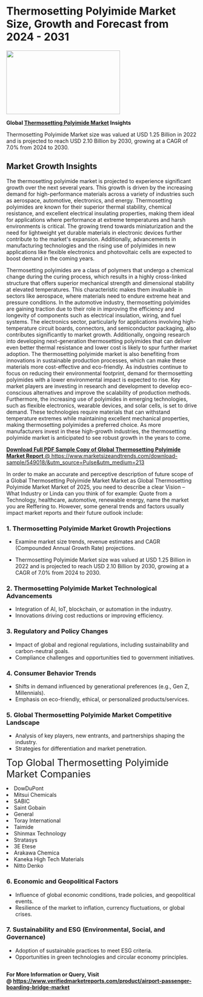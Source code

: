 <H1>Thermosetting Polyimide Market Size, Growth and Forecast from 2024 - 2031</H1><img class="aligncenter size-medium wp-image-584254" src="https://thirdeyenews.in/wp-content/uploads/2024/09/Global-Market-Research-300x168.jpeg" alt="" width="300" height="168" /><p><strong>Global&nbsp;<a href="https://www.marketsizeandtrends.com/download-sample/549018/&amp;utm_source=Pulse&amp;utm_medium=213">Thermosetting Polyimide Market</a> Insights</strong></p><p>Thermosetting Polyimide Market size was valued at USD 1.25 Billion in 2022 and is projected to reach USD 2.10 Billion by 2030, growing at a CAGR of 7.0% from 2024 to 2030.</p><p><h2>Market Growth Insights</h2> <p>The thermosetting polyimide market is projected to experience significant growth over the next several years. This growth is driven by the increasing demand for high-performance materials across a variety of industries such as aerospace, automotive, electronics, and energy. Thermosetting polyimides are known for their superior thermal stability, chemical resistance, and excellent electrical insulating properties, making them ideal for applications where performance at extreme temperatures and harsh environments is critical. The growing trend towards miniaturization and the need for lightweight yet durable materials in electronic devices further contribute to the market's expansion. Additionally, advancements in manufacturing technologies and the rising use of polyimides in new applications like flexible electronics and photovoltaic cells are expected to boost demand in the coming years.</p> <p><a href="#"></a></p> <p>Thermosetting polyimides are a class of polymers that undergo a chemical change during the curing process, which results in a highly cross-linked structure that offers superior mechanical strength and dimensional stability at elevated temperatures. This characteristic makes them invaluable in sectors like aerospace, where materials need to endure extreme heat and pressure conditions. In the automotive industry, thermosetting polyimides are gaining traction due to their role in improving the efficiency and longevity of components such as electrical insulation, wiring, and fuel systems. The electronics sector, particularly for applications involving high-temperature circuit boards, connectors, and semiconductor packaging, also contributes significantly to market growth. Additionally, ongoing research into developing next-generation thermosetting polyimides that can deliver even better thermal resistance and lower cost is likely to spur further market adoption. The thermosetting polyimide market is also benefiting from innovations in sustainable production processes, which can make these materials more cost-effective and eco-friendly. As industries continue to focus on reducing their environmental footprint, demand for thermosetting polyimides with a lower environmental impact is expected to rise. Key market players are investing in research and development to develop eco-conscious alternatives and improve the scalability of production methods. Furthermore, the increasing use of polyimides in emerging technologies, such as flexible electronics, wearable devices, and solar cells, is set to drive demand. These technologies require materials that can withstand temperature extremes while maintaining excellent mechanical properties, making thermosetting polyimides a preferred choice. As more manufacturers invest in these high-growth industries, the thermosetting polyimide market is anticipated to see robust growth in the years to come.</p> <p><a href="#"></p><p><span class=""><strong>Download Full PDF Sample Copy of Global Thermosetting Polyimide Market Report</strong> @ <a href="https://www.marketsizeandtrends.com/download-sample/549018/&amp;utm_source=Pulse&amp;utm_medium=213" target="_blank">https://www.marketsizeandtrends.com/download-sample/549018/&amp;utm_source=Pulse&amp;utm_medium=213</a></span></p><p>In order to make an accurate and perceptive description of future scope of a Global&nbsp;Thermosetting Polyimide Market Market as Global&nbsp;Thermosetting Polyimide Market Market of 2025, you need to describe a clear Vision &ndash; What Industry or Linda can you think of for example: Quote from a Technology, healthcare, automotive, renewable energy, name the market you are Reffering to. However, some general trends and factors usually impact market reports and their future outlook include:</p><h3>1.&nbsp;<strong>Thermosetting Polyimide Market Growth Projections</strong></h3><ul><li>Examine market size trends, revenue estimates and CAGR (Compounded Annual Growth Rate) projections.</li><li><p>Thermosetting Polyimide Market size was valued at USD 1.25 Billion in 2022 and is projected to reach USD 2.10 Billion by 2030, growing at a CAGR of 7.0% from 2024 to 2030.</p></li></ul><h3>2.&nbsp;<strong>Thermosetting Polyimide Market Technological Advancements</strong></h3><ul><li>Integration of AI, IoT, blockchain, or automation in the industry.</li><li>Innovations driving cost reductions or improving efficiency.</li></ul><h3>3.&nbsp;<strong>Regulatory and Policy Changes</strong></h3><ul><li>Impact of global and regional regulations, including sustainability and carbon-neutral goals.</li><li>Compliance challenges and opportunities tied to government initiatives.</li></ul><h3>4.&nbsp;<strong>Consumer Behavior Trends</strong></h3><ul><li>Shifts in demand influenced by generational preferences (e.g., Gen Z, Millennials).</li><li>Emphasis on eco-friendly, ethical, or personalized products/services.</li></ul><h3>5.&nbsp;<strong>Global Thermosetting Polyimide Market Competitive Landscape</strong></h3><ul><li>Analysis of key players, new entrants, and partnerships shaping the industry.</li><li>Strategies for differentiation and market penetration.</li></ul><p data-pm-slice="1 1 []"><span style="color: inherit; font-family: inherit; font-size: 25px;">Top Global Thermosetting Polyimide Market Companies</span></p><div class="" data-test-id=""><p><li>DowDuPont</li><li> Mitsui Chemicals</li><li> SABIC</li><li> Saint Gobain</li><li> General</li><li> Toray International</li><li> Taimide</li><li> Shinmax Technology</li><li> Stratasys</li><li> 3E Etese</li><li> Arakawa Chemica</li><li> Kaneka High Tech Materials</li><li> Nitto Denko</li></p></div><h3>6.&nbsp;<strong>Economic and Geopolitical Factors</strong></h3><ul><li>Influence of global economic conditions, trade policies, and geopolitical events.</li><li>Resilience of the market to inflation, currency fluctuations, or global crises.</li></ul><h3>7.&nbsp;<strong>Sustainability and ESG (Environmental, Social, and Governance)</strong></h3><ul><li>Adoption of sustainable practices to meet ESG criteria.</li><li>Opportunities in green technologies and circular economy principles.</li></ul><h2><strong style="font-size: 14px;">For More Information or Query, Visit @&nbsp;</strong><a style="background-color: #ffffff; font-size: 14px;" href="https://www.marketsizeandtrends.com/report/thermosetting-polyimide-market/" target="_blank">https://www.verifiedmarketreports.com/product/airport-passenger-boarding-bridge-market</a></h2>
